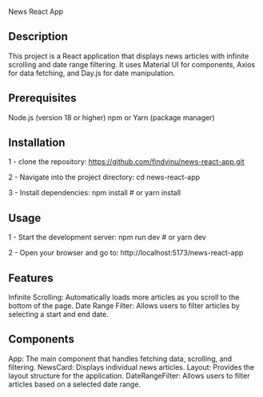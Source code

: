 News React App

Description
---------------
This project is a React application that displays news articles with infinite scrolling and date range filtering. It uses Material UI for components, Axios for data fetching, and Day.js for date manipulation.

Prerequisites
-----------------
Node.js (version 18 or higher)
npm or Yarn (package manager)

Installation
-------------
1 - clone the repository: 
    https://github.com/findvinu/news-react-app.git

2 - Navigate into the project directory: 
    cd news-react-app

3 - Install dependencies:
    npm install
    # or
    yarn install

Usage
-------
1 - Start the development server:
    npm run dev
    # or
    yarn dev

2 - Open your browser and go to:
    http://localhost:5173/news-react-app


Features
--------
Infinite Scrolling: Automatically loads more articles as you scroll to the bottom of the page.
Date Range Filter: Allows users to filter articles by selecting a start and end date.

Components
-----------
App: The main component that handles fetching data, scrolling, and filtering.
NewsCard: Displays individual news articles.
Layout: Provides the layout structure for the application.
DateRangeFilter: Allows users to filter articles based on a selected date range.